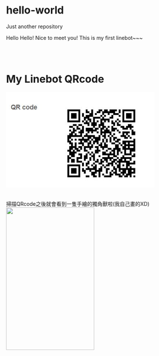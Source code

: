 # hello-world
Just another repository

Hello Hello! Nice to meet you!
This is my first linebot~~~

<br />
<br />

# My Linebot QRcode

![image](https://github.com/a0193034/hello-world/blob/master/QR_code.JPG)

<br />
掃描QRcode之後就會看到一隻手繪的獨角獸啦(我自己畫的XD)
<br />
<img width="240" height="389" src="https://i.imgur.com/b7lg7KE.jpg"/>
